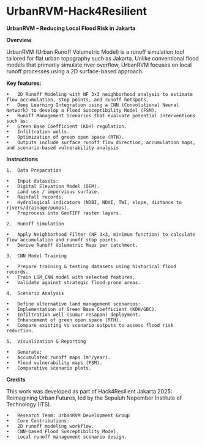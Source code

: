 # UrbanRVM-Hack4Resilient

**UrbanRVM – Reducing Local Flood Risk in Jakarta**

**Overview**

UrbanRVM (Urban Runoff Volumetric Model) is a runoff simulation tool tailored for flat urban topography such as Jakarta. Unlike conventional flood models that primarily simulate river overflow, UrbanRVM focuses on local runoff processes using a 2D surface-based approach.

**Key features:**

	•	2D Runoff Modeling with NF 3×3 neighborhood analysis to estimate flow accumulation, stop points, and runoff hotspots.
	•	Deep Learning Integration using a CNN (Convolutional Neural Network) to develop a Flood Susceptibility Model (FSM).
	•	Runoff Management Scenarios that evaluate potential interventions such as:
	•	Green Base Coefficient (KDH) regulation.
	•	Infiltration wells.
	•	Optimization of green open space (RTH).
	•	Outputs include surface runoff flow direction, accumulation maps, and scenario-based vulnerability analysis

**Instructions**

	1.	Data Preparation
 
  	•	Input datasets:
  	•	Digital Elevation Model (DEM).
  	•	Land use / impervious surface.
  	•	Rainfall records.
  	•	Hydrological indicators (NDBI, NDVI, TWI, slope, distance to rivers/drainage/pumps).
  	•	Preprocess into GeoTIFF raster layers.
   
	2.	Runoff Simulation
 
  	•	Apply Neighborhood Filter (NF 3×3, minimum function) to calculate flow accumulation and runoff stop points.
  	•	Derive Runoff Volumetric Maps per catchment.
   
	3.	CNN Model Training
 
  	•	Prepare training & testing datasets using historical flood records.
  	•	Train LSM_CNN model with selected features.
  	•	Validate against strategic flood-prone areas.
   
	4.	Scenario Analysis
 
  	•	Define alternative land management scenarios:
  	•	Implementation of Green Base Coefficient (KDH/GBC).
  	•	Infiltration well (sumur resapan) deployment.
  	•	Enhancement of green open space (RTH).
  	•	Compare existing vs scenario outputs to assess flood risk reduction.
   
	5.	Visualization & Reporting
 
  	•	Generate:
  	•	Accumulated runoff maps (m³/year).
  	•	Flood vulnerability maps (FSM).
  	•	Comparative scenario plots.

**Credits**

This work was developed as part of Hack4Resilient Jakarta 2025: Reimagining Urban Futures, led by the Sepuluh Nopember Institute of Technology (ITS).

	•	Research Team: UrbanRVM Development Group
	•	Core Contributions:
	•	2D runoff modeling workflow.
	•	CNN-based Flood Susceptibility Model.
	•	Local runoff management scenario design.
